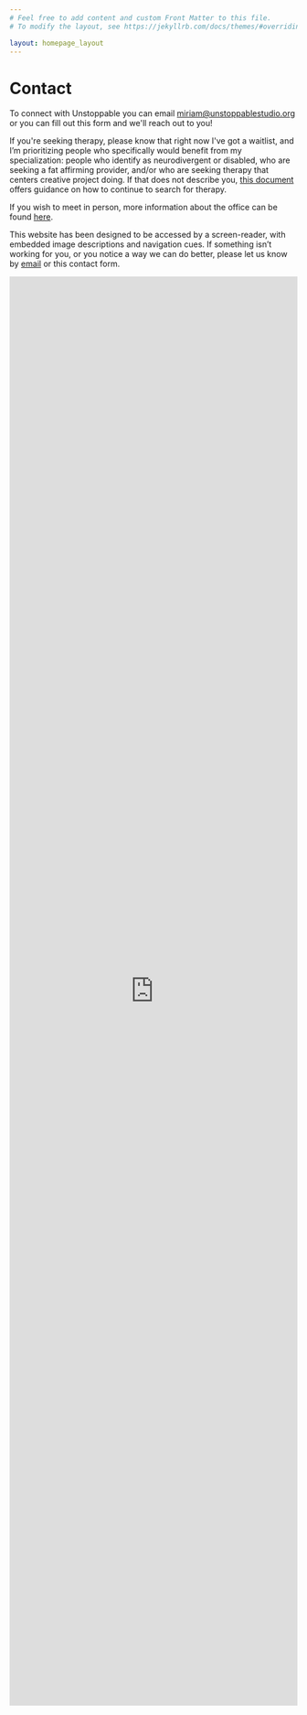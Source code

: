 ```yaml
---
# Feel free to add content and custom Front Matter to this file.
# To modify the layout, see https://jekyllrb.com/docs/themes/#overriding-theme-defaults

layout: homepage_layout
---
```

# Contact

To connect with Unstoppable you can email [miriam@unstoppablestudio.org](mailto:miriam@unstoppablestudio.org) or you can fill out this form and we'll reach out to you! 


If you're seeking therapy, please know that right now I've got a waitlist, and I’m prioritizing people who specifically would benefit from my specialization: people who identify as neurodivergent or disabled, who are seeking a fat affirming provider, and/or who are seeking therapy that centers creative project doing. If that does not describe you, [this document](https://www.natalierusspsyd.com/resources-publications#h.py58wze376ix) offers guidance on how to continue to search for therapy. 

If you wish to meet in person, more information about the office can be found <a href="https://unstoppable-studio.notion.site/Office-Visitor-Information-2bd87452884b467aae48bc28af7f52cf?pvs=4">here</a>. 

This website has been designed to be accessed by a screen-reader, with embedded image descriptions and navigation cues. If something isn’t working for you, or you notice a way we can do better, please let us know by <a href="mailto:miriam@unstoppablestudio.org">email</a> or this contact form. 


<iframe src="https://docs.google.com/forms/d/e/1FAIpQLSdgJnO0pBusW_6vsjbx9wVuJX-OyK3AueINKGcOFpRtZFgdKQ/viewform?embedded=true" width="100%" height="2500" frameborder="0" marginheight="0" marginwidth="0">Loading…</iframe>

